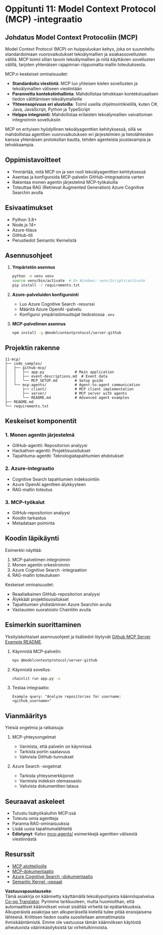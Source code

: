 <!--
CO_OP_TRANSLATOR_METADATA:
{
  "original_hash": "e255edb8423b34b4bba20263ef38f208",
  "translation_date": "2025-07-24T08:36:53+00:00",
  "source_file": "11-mcp/README.md",
  "language_code": "fi"
}
-->
# Oppitunti 11: Model Context Protocol (MCP) -integraatio

## Johdatus Model Context Protocoliin (MCP)

Model Context Protocol (MCP) on huippuluokan kehys, joka on suunniteltu standardoimaan vuorovaikutukset tekoälymallien ja asiakassovellusten välillä. MCP toimii sillan tavoin tekoälymallien ja niitä käyttävien sovellusten välillä, tarjoten yhtenäisen rajapinnan riippumatta mallin toteutuksesta.

MCP:n keskeiset ominaisuudet:

- **Standardoitu viestintä**: MCP luo yhteisen kielen sovellusten ja tekoälymallien väliseen viestintään
- **Parannettu kontekstinhallinta**: Mahdollistaa tehokkaan kontekstuaalisen tiedon välittämisen tekoälymalleille
- **Yhteensopivuus eri alustoilla**: Toimii useilla ohjelmointikielillä, kuten C#, Java, JavaScript, Python ja TypeScript
- **Helppo integrointi**: Mahdollistaa erilaisten tekoälymallien vaivattoman integroinnin sovelluksiin

MCP on erityisen hyödyllinen tekoälyagenttien kehityksessä, sillä se mahdollistaa agenttien vuorovaikutuksen eri järjestelmien ja tietolähteiden kanssa yhtenäisen protokollan kautta, tehden agenteista joustavampia ja tehokkaampia.

## Oppimistavoitteet
- Ymmärtää, mitä MCP on ja sen rooli tekoälyagenttien kehityksessä
- Asentaa ja konfiguroida MCP-palvelin GitHub-integraatiota varten
- Rakentaa monen agentin järjestelmä MCP-työkaluilla
- Toteuttaa RAG (Retrieval Augmented Generation) Azure Cognitive Searchin avulla

## Esivaatimukset
- Python 3.8+
- Node.js 14+
- Azure-tilaus
- GitHub-tili
- Perustiedot Semantic Kernelistä

## Asennusohjeet

1. **Ympäristön asennus**
   ```bash
   python -m venv venv
   source venv/bin/activate  # On Windows: venv\Scripts\activate
   pip install -r requirements.txt
   ```

2. **Azure-palveluiden konfigurointi**
   - Luo Azure Cognitive Search -resurssi
   - Määritä Azure OpenAI -palvelu
   - Konfiguroi ympäristömuuttujat tiedostossa `.env`

3. **MCP-palvelimen asennus**
   ```bash
   npm install -g @modelcontextprotocol/server-github
   ```

## Projektin rakenne

```
11-mcp/
├── code_samples/
│   ├── github-mcp/
│   │   ├── app.py              # Main application
│   │   ├── event-descriptions.md  # Event data
│   │   └── MCP_SETUP.md        # Setup guide
│   └── mcp-agents/             # Agent-to-agent communication
│       ├── client/             # MCP client implementation
│       ├── server/             # MCP server with agents
│       └── README.md           # Advanced agent examples
├── README.md
└── requirements.txt
```

## Keskeiset komponentit

### 1. Monen agentin järjestelmä
- GitHub-agentti: Repositorion analyysi
- Hackathon-agentti: Projektisuositukset
- Tapahtuma-agentti: Teknologiatapahtumien ehdotukset

### 2. Azure-integraatio
- Cognitive Search tapahtumien indeksointiin
- Azure OpenAI agenttien älykkyyteen
- RAG-mallin toteutus

### 3. MCP-työkalut
- GitHub-repositorion analyysi
- Koodin tarkastus
- Metadataan poiminta

## Koodin läpikäynti

Esimerkki näyttää:
1. MCP-palvelimen integroinnin
2. Monen agentin orkestroinnin
3. Azure Cognitive Search -integraation
4. RAG-mallin toteutuksen

Keskeiset ominaisuudet:
- Reaaliaikainen GitHub-repositorion analyysi
- Älykkäät projektisuositukset
- Tapahtumien yhdistäminen Azure Searchin avulla
- Vastausten suoratoisto Chainlitin avulla

## Esimerkin suorittaminen

Yksityiskohtaiset asennusohjeet ja lisätiedot löytyvät [Github MCP Server Example README](./code_samples/github-mcp/README.md).

1. Käynnistä MCP-palvelin:
   ```bash
   npx @modelcontextprotocol/server-github
   ```

2. Käynnistä sovellus:
   ```bash
   chainlit run app.py -w
   ```

3. Testaa integraatio:
   ```
   Example query: "Analyze repositories for username: <github_username>"
   ```

## Vianmääritys

Yleisiä ongelmia ja ratkaisuja:
1. MCP-yhteysongelmat
   - Varmista, että palvelin on käynnissä
   - Tarkista portin saatavuus
   - Vahvista GitHub-tunnukset

2. Azure Search -ongelmat
   - Tarkista yhteysmerkkijonot
   - Varmista indeksin olemassaolo
   - Vahvista dokumenttien lataus

## Seuraavat askeleet
- Tutustu lisätyökaluihin MCP:ssä
- Toteuta omia agentteja
- Paranna RAG-ominaisuuksia
- Lisää uusia tapahtumalähteitä
- **Edistynyt**: Katso [mcp-agents/](../../../11-mcp/code_samples/mcp-agents) esimerkkejä agenttien välisestä viestinnästä

## Resurssit
- [MCP aloittelijoille](https://aka.ms/mcp-for-beginners)  
- [MCP-dokumentaatio](https://github.com/microsoft/semantic-kernel/tree/main/python/semantic-kernel/semantic_kernel/connectors/mcp)
- [Azure Cognitive Search -dokumentaatio](https://learn.microsoft.com/azure/search/)
- [Semantic Kernel -oppaat](https://learn.microsoft.com/semantic-kernel/)

**Vastuuvapauslauseke**:  
Tämä asiakirja on käännetty käyttämällä tekoälypohjaista käännöspalvelua [Co-op Translator](https://github.com/Azure/co-op-translator). Pyrimme tarkkuuteen, mutta huomioithan, että automaattiset käännökset voivat sisältää virheitä tai epätarkkuuksia. Alkuperäistä asiakirjaa sen alkuperäisellä kielellä tulee pitää ensisijaisena lähteenä. Kriittisen tiedon osalta suositellaan ammattimaista ihmiskääntämistä. Emme ole vastuussa tämän käännöksen käytöstä aiheutuvista väärinkäsityksistä tai virhetulkinnoista.